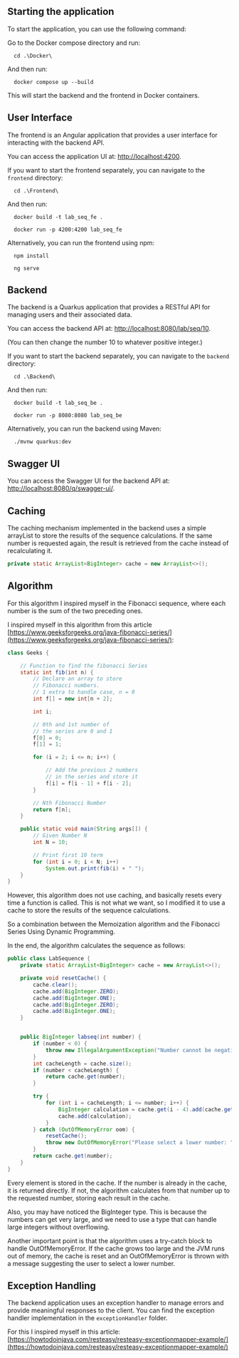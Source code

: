 ## Starting the application

To start the application, you can use the following command:

Go to the Docker compose directory and run:

```shell script
  cd .\Docker\
```

And then run:

```shell script
  docker compose up --build
```

This will start the backend and the frontend in Docker containers.

## User Interface

The frontend is an Angular application that provides a user interface for interacting with the backend API.

You can access the application UI at: [http://localhost:4200](http://localhost:4200).

If you want to start the frontend separately, you can navigate to the `frontend` directory:

```shell script
  cd .\Frontend\
```

And then run:

```shell script
  docker build -t lab_seq_fe .
```

```shell script
  docker run -p 4200:4200 lab_seq_fe
```

Alternatively, you can run the frontend using npm:

```shell script
  npm install
```

```shell script
  ng serve
```

## Backend

The backend is a Quarkus application that provides a RESTful API for managing users and their associated data.

You can access the backend API at: [http://localhost:8080/lab/seq/10](http://localhost:8080/lab/seq/10).

(You can then change the number 10 to whatever positive integer.)

If you want to start the backend separately, you can navigate to the `backend` directory:

```shell script
  cd .\Backend\
```

And then run:

```shell script
  docker build -t lab_seq_be .
```

```shell script
  docker run -p 8080:8080 lab_seq_be
```

Alternatively, you can run the backend using Maven:

```shell script
  ./mvnw quarkus:dev
```

## Swagger UI

You can access the Swagger UI for the backend API
at: [http://localhost:8080/q/swagger-ui/](http://localhost:8080/q/swagger-ui/).

## Caching

The caching mechanism implemented in the backend uses a simple arrayList to store the results of the sequence
calculations. If the same number is requested again, the result is retrieved from the cache instead of recalculating it.

```java
private static ArrayList<BigInteger> cache = new ArrayList<>();
```

## Algorithm

For this algorithm I inspired myself in the Fibonacci sequence, where each number is the sum of the two preceding ones.

I inspired myself in this algorithm from this
article [https://www.geeksforgeeks.org/java-fibonacci-series/](https://www.geeksforgeeks.org/java-fibonacci-series/):

```java
class Geeks {

    // Function to find the fibonacci Series
    static int fib(int n) {
        // Declare an array to store
        // Fibonacci numbers.
        // 1 extra to handle case, n = 0
        int f[] = new int[n + 2];

        int i;

        // 0th and 1st number of
        // the series are 0 and 1
        f[0] = 0;
        f[1] = 1;

        for (i = 2; i <= n; i++) {

            // Add the previous 2 numbers
            // in the series and store it
            f[i] = f[i - 1] + f[i - 2];
        }

        // Nth Fibonacci Number
        return f[n];
    }

    public static void main(String args[]) {
        // Given Number N
        int N = 10;

        // Print first 10 term
        for (int i = 0; i < N; i++)
            System.out.print(fib(i) + " ");
    }
}
```

However, this algorithm does not use caching, and basically resets every time a function is called. This is not what we
want, so I modified it to use a cache to store the results of the sequence
calculations.

So a combination between the Memoization algorithm and the Fibonacci Series Using Dynamic Programming.

In the end, the algorithm calculates the sequence as follows:

```java
public class LabSequence {
    private static ArrayList<BigInteger> cache = new ArrayList<>();

    private void resetCache() {
        cache.clear();
        cache.add(BigInteger.ZERO);
        cache.add(BigInteger.ONE);
        cache.add(BigInteger.ZERO);
        cache.add(BigInteger.ONE);
    }


    public BigInteger labseq(int number) {
        if (number < 0) {
            throw new IllegalArgumentException("Number cannot be negative");
        }
        int cacheLength = cache.size();
        if (number < cacheLength) {
            return cache.get(number);
        }

        try {
            for (int i = cacheLength; i <= number; i++) {
                BigInteger calculation = cache.get(i - 4).add(cache.get(i - 3));
                cache.add(calculation);
            }
        } catch (OutOfMemoryError oom) {
            resetCache();
            throw new OutOfMemoryError("Please select a lower number: " + number);
        }
        return cache.get(number);
    }
}
```

Every element is stored in the cache. If the number is already in the cache, it is returned directly. If not, the
algorithm calculates from that number up to the requested number, storing each result in the cache.

Also, you may have noticed the BigInteger type. This is because the numbers can get very large, and we need to use a
type that can handle large integers without overflowing.

Another important point is that the algorithm uses a try-catch block to handle OutOfMemoryError. If the cache grows too large and the JVM runs out of memory, the cache is reset and an OutOfMemoryError is thrown with a message suggesting the user to select a lower number.


## Exception Handling

The backend application uses an exception handler to manage errors and provide meaningful responses to the client.
You can find the exception handler implementation in the `exceptionHandler` folder.

For this I inspired myself in this article: [https://howtodoinjava.com/resteasy/resteasy-exceptionmapper-example/](https://howtodoinjava.com/resteasy/resteasy-exceptionmapper-example/)